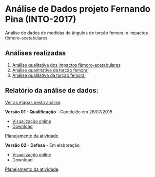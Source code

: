 # Análise de Dados projeto Fernando Pina (INTO-2017)

Análise de dados de medidas de ângulos de torção femoral e impactos fêmoro-acetabulares

## Análises realizadas

1. [Análise qualitativa dos impactos fêmoro-acetabulares][proj-impacto]
2. [Análise quantitativa da torção femoral][proj-quant-tor]
3. [Análise qualitativa da torção femoral][proj-qual-tor]

[proj-impacto]: https://github.com/philsf-biostat/analise_dados_FP_2017/projects/3
[proj-quant-tor]: https://github.com/philsf-biostat/analise_dados_FP_2017/projects/1
[proj-qual-tor]: https://github.com/philsf-biostat/analise_dados_FP_2017/projects/2

## Relatório da análise de dados:

[Ver as etapas desta análise][releases].

**Versão 01 - Qualificação** - Concluído em 26/07/2018.

- [Visualização online][reportviz-v01]
- [Download][docx-v01]

[Planejamento da atividade][milestone-prequal].

**Versão 02 - Defesa** - Em elaboração.

- [Visualização online][reportviz-v02]
- Download

[Planejamento da atividade][milestone-posqual].

[releases]: https://github.com/philsf-biostat/analise_dados_FP_2017/releases/
[milestone-prequal]: https://github.com/philsf-biostat/analise_dados_FP_2017/milestone/5
[milestone-posqual]: https://github.com/philsf-biostat/analise_dados_FP_2017/milestone/3
[reportviz-v01]: report/analise_dados_FP_2017-v01.md
[docx-v01]: report/analise_dados_FP_2017-v01.docx?raw=true
[reportviz-v02]: report/analise_dados_FP_2017-v02.md
[docx-v02]: report/analise_dados_FP_2017-v02.docx?raw=true
